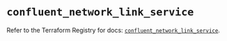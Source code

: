 # `confluent_network_link_service`

Refer to the Terraform Registry for docs: [`confluent_network_link_service`](https://registry.terraform.io/providers/confluentinc/confluent/2.11.0/docs/resources/network_link_service).
